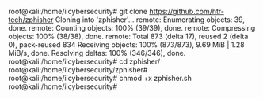 root@kali:/home/iicybersecurity# git clone https://github.com/htr-tech/zphisher
 Cloning into 'zphisher'...
 remote: Enumerating objects: 39, done.
 remote: Counting objects: 100% (39/39), done.
 remote: Compressing objects: 100% (38/38), done.
 remote: Total 873 (delta 17), reused 2 (delta 0), pack-reused 834
 Receiving objects: 100% (873/873), 9.69 MiB | 1.28 MiB/s, done.
 Resolving deltas: 100% (346/346), done. 
 root@kali:/home/iicybersecurity# cd zphisher/
 root@kali:/home/iicybersecurity/zphisher#  
 root@kali:/home/iicybersecurity# chmod +x zphisher.sh 
root@kali:/home/iicybersecurity# 
